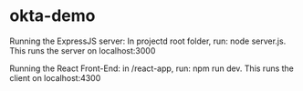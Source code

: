 # okta-demo
Running the ExpressJS server: In projectd root folder, run:  node server.js. This runs the server on localhost:3000

Running the React Front-End: in /react-app, run: npm run dev. This runs the client on localhost:4300
